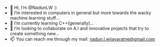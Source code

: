 - 👋 Hi, I’m @NadunLW :)
- 👀 I’m interested in computers in general but more towards the wacky machine learning stuff...
- 🌱 I’m currently learning C++(generally)...
- 💞️ I’m looking to collaborate on A.I and innovative projects that try to create something new...
- 📫 You can reach me through my mail: nadun.l.wijayaratne@gmail.com

<!---
NadunLW/NadunLW is a ✨ special ✨ repository because its `README.md` (this file) appears on your GitHub profile.
You can click the Preview link to take a look at your changes.
--->
